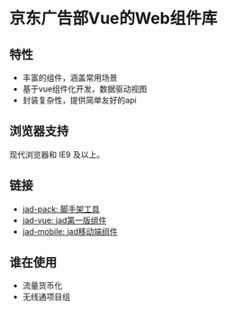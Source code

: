 # 京东广告部Vue的Web组件库

##  特性
- 丰富的组件，涵盖常用场景
- 基于vue组件化开发，数据驱动视图
- 封装复杂性，提供简单友好的api

## 浏览器支持

现代浏览器和 IE9 及以上。


## 链接
- [jad-pack: 脚手架工具](http://git.jd.com/ads-fe/jad-pack.git)
- [jad-vue: jad第一版组件](http://jad.jd.com/v1/)
- [jad-mobile: jad移动端组件](http://jad.jd.com/mobile/#/home)


## 谁在使用
- 流量货币化
- 无线通项目组

